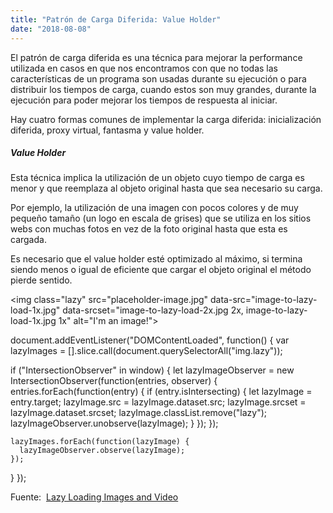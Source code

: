 ```yaml
---
title: "Patrón de Carga Diferida: Value Holder"
date: "2018-08-08"
---
```


El patrón de carga diferida es una técnica para mejorar la performance utilizada en casos en que nos encontramos con que no todas las características de un programa son usadas durante su ejecución o para distribuir los tiempos de carga, cuando estos son muy grandes, durante la ejecución para poder mejorar los tiempos de respuesta al iniciar.

Hay cuatro formas comunes de implementar la carga diferida: inicialización diferida, proxy virtual, fantasma y value holder.

##### Value Holder

Esta técnica implica la utilización de un objeto cuyo tiempo de carga es menor y que reemplaza al objeto original hasta que sea necesario su carga.

Por ejemplo, la utilización de una imagen con pocos colores y de muy  pequeño tamaño (un logo en escala de grises) que se utiliza en los sitios webs con muchas fotos en vez de la foto original hasta que esta es cargada.

Es necesario que el value holder esté optimizado al máximo, si termina siendo menos o igual de eficiente que cargar el objeto original el método pierde sentido.

<img class="lazy" src="placeholder-image.jpg" data-src="image-to-lazy-load-1x.jpg" data-srcset="image-to-lazy-load-2x.jpg 2x, image-to-lazy-load-1x.jpg 1x" alt="I'm an image!">

document.addEventListener("DOMContentLoaded", function() {
  var lazyImages = \[\].slice.call(document.querySelectorAll("img.lazy"));

  if ("IntersectionObserver" in window) {
    let lazyImageObserver = new IntersectionObserver(function(entries, observer) {
      entries.forEach(function(entry) {
        if (entry.isIntersecting) {
          let lazyImage = entry.target;
          lazyImage.src = lazyImage.dataset.src;
          lazyImage.srcset = lazyImage.dataset.srcset;
          lazyImage.classList.remove("lazy");
          lazyImageObserver.unobserve(lazyImage);
        }
      });
    });

    lazyImages.forEach(function(lazyImage) {
      lazyImageObserver.observe(lazyImage);
    });
  }
});

Fuente:  [Lazy Loading Images and Video](https://developers.google.com/web/fundamentals/performance/lazy-loading-guidance/images-and-video/)
